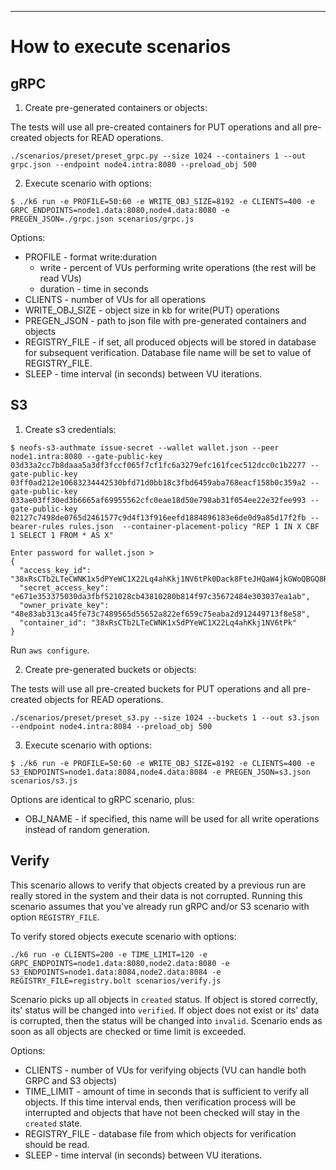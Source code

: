 ---

# How to execute scenarios

## gRPC

1. Create pre-generated containers or objects:

The tests will use all pre-created containers for PUT operations and all pre-created objects for READ operations.

```shell
./scenarios/preset/preset_grpc.py --size 1024 --containers 1 --out grpc.json --endpoint node4.intra:8080 --preload_obj 500
```

2. Execute scenario with options:

```shell
$ ./k6 run -e PROFILE=50:60 -e WRITE_OBJ_SIZE=8192 -e CLIENTS=400 -e GRPC_ENDPOINTS=node1.data:8080,node4.data:8080 -e PREGEN_JSON=./grpc.json scenarios/grpc.js
```

Options:
  * PROFILE - format write:duration
      * write    - percent of VUs performing write operations (the rest will be read VUs)
      * duration - time in seconds
  * CLIENTS - number of VUs for all operations
  * WRITE_OBJ_SIZE - object size in kb for write(PUT) operations
  * PREGEN_JSON - path to json file with pre-generated containers and objects
  * REGISTRY_FILE - if set, all produced objects will be stored in database for subsequent verification. Database file name will be set to value of REGISTRY_FILE.
  * SLEEP - time interval (in seconds) between VU iterations.

## S3

1. Create s3 credentials:

```shell
$ neofs-s3-authmate issue-secret --wallet wallet.json --peer node1.intra:8080 --gate-public-key 03d33a2cc7b8daaa5a3df3fccf065f7cf1fc6a3279efc161fcec512dcc0c1b2277 --gate-public-key 03ff0ad212e10683234442530bfd71d0bb18c3fbd6459aba768eacf158b0c359a2 --gate-public-key 033ae03ff30ed3b6665af69955562cfc0eae18d50e798ab31f054ee22e32fee993 --gate-public-key 02127c7498de0765d2461577c9d4f13f916eefd1884896183e6de0d9a85d17f2fb --bearer-rules rules.json  --container-placement-policy "REP 1 IN X CBF 1 SELECT 1 FROM * AS X"

Enter password for wallet.json > 
{
  "access_key_id": "38xRsCTb2LTeCWNK1x5dPYeWC1X22Lq4ahKkj1NV6tPk0Dack8FteJHQaW4jkGWoQBGQ8R8UW6CdoAr7oiwS7fFQb",
  "secret_access_key": "e671e353375030da3fbf521028cb43810280b814f97c35672484e303037ea1ab",
  "owner_private_key": "48e83ab313ca45fe73c7489565d55652a822ef659c75eaba2d912449713f8e58",
  "container_id": "38xRsCTb2LTeCWNK1x5dPYeWC1X22Lq4ahKkj1NV6tPk"
}
```

Run `aws configure`.

2. Create pre-generated buckets or objects:

The tests will use all pre-created buckets for PUT operations and all pre-created objects for READ operations.

```shell
./scenarios/preset/preset_s3.py --size 1024 --buckets 1 --out s3.json --endpoint node4.intra:8084 --preload_obj 500
```

3. Execute scenario with options:

```shell
$ ./k6 run -e PROFILE=50:60 -e WRITE_OBJ_SIZE=8192 -e CLIENTS=400 -e S3_ENDPOINTS=node1.data:8084,node4.data:8084 -e PREGEN_JSON=s3.json scenarios/s3.js
```

Options are identical to gRPC scenario, plus:
  * OBJ_NAME - if specified, this name will be used for all write operations instead of random generation.

## Verify

This scenario allows to verify that objects created by a previous run are really stored in the system and their data is not corrupted. Running this scenario assumes that you've already run gRPC and/or S3 scenario with option `REGISTRY_FILE`.

To verify stored objects execute scenario with options:

```
./k6 run -e CLIENTS=200 -e TIME_LIMIT=120 -e GRPC_ENDPOINTS=node1.data:8080,node2.data:8080 -e S3_ENDPOINTS=node1.data:8084,node2.data:8084 -e REGISTRY_FILE=registry.bolt scenarios/verify.js
```

Scenario picks up all objects in `created` status. If object is stored correctly, its' status will be changed into `verified`. If object does not exist or its' data is corrupted, then the status will be changed into `invalid`.
Scenario ends as soon as all objects are checked or time limit is exceeded.

Options:
  * CLIENTS - number of VUs for verifying objects (VU can handle both GRPC and S3 objects)
  * TIME_LIMIT - amount of time in seconds that is sufficient to verify all objects. If this time interval ends, then verification process will be interrupted and objects that have not been checked will stay in the `created` state.
  * REGISTRY_FILE - database file from which objects for verification should be read.
  * SLEEP - time interval (in seconds) between VU iterations.
